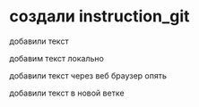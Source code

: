 ﻿# создали instruction_git

добавили текст

добавим текст локально

добавили текст через веб браузер опять

добавили текст в новой ветке
